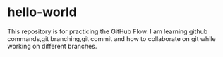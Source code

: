 # hello-world
This repository is for practicing the GitHub Flow.
I am learning github commands,git branching,git commit and how to collaborate on git while working on different branches.
